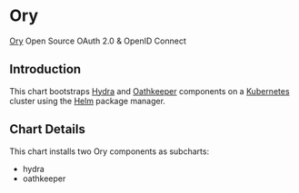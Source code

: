 # Ory

[Ory](https://www.ory.sh/) Open Source OAuth 2.0 & OpenID Connect

## Introduction

This chart bootstraps [Hydra](https://www.ory.sh/docs/hydra/) and [Oathkeeper](https://www.ory.sh/docs/oathkeeper/) components on a [Kubernetes](http://kubernetes.io) cluster using the [Helm](https://helm.sh) package manager.

## Chart Details

This chart installs two Ory components as subcharts:
- hydra
- oathkeeper
